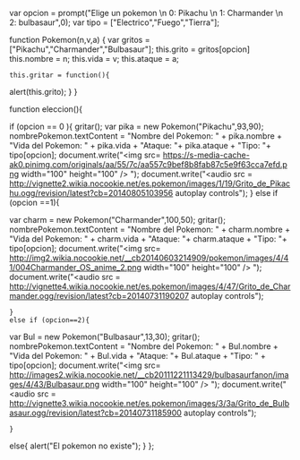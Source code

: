 
var opcion =  prompt("Elige un pokemon \n 0: Pikachu \n 1: Charmander \n 2: bulbasaur",0);
var tipo = ["Electrico","Fuego","Tierra"];


function Pokemon(n,v,a)
{
	var gritos = ["Pikachu","Charmander","Bulbasaur"];
	this.grito = gritos[opcion]
	this.nombre = n;
	this.vida = v;
	this.ataque = a;

	this.gritar = function(){
alert(this.grito);
	}
}



function eleccion(){

if (opcion == 0 ){
	gritar();
	var pika = new Pokemon("Pikachu",93,90);
nombrePokemon.textContent = "Nombre del Pokemon: " + pika.nombre +  "Vida del Pokemon: " + pika.vida + "Ataque: "+ pika.ataque + "Tipo: "+ tipo[opcion];
document.write("<img src= https://s-media-cache-ak0.pinimg.com/originals/aa/55/7c/aa557c9bef8b8fab87c5e9f63cca7efd.png width=\"100\" height=\"100\" /> </img>");
document.write("<audio src = http://vignette2.wikia.nocookie.net/es.pokemon/images/1/19/Grito_de_Pikachu.ogg/revision/latest?cb=20140805103956 autoplay controls</audio>");
}
else if (opcion ==1){
		
var charm = new Pokemon("Charmander",100,50);
gritar();
nombrePokemon.textContent = "Nombre del Pokemon: " + charm.nombre +  "Vida del Pokemon: " + charm.vida  + "Ataque: "+ charm.ataque + "Tipo: "+ tipo[opcion];
document.write("<img src= http://img2.wikia.nocookie.net/__cb20140603214909/pokemon/images/4/41/004Charmander_OS_anime_2.png width=\"100\" height=\"100\" /> </img>");
document.write("<audio src = http://vignette4.wikia.nocookie.net/es.pokemon/images/4/47/Grito_de_Charmander.ogg/revision/latest?cb=20140731190207 autoplay controls</audio>");

	}
	else if (opcion==2){
var Bul = new Pokemon("Bulbasaur",13,30);
gritar();
nombrePokemon.textContent = "Nombre del Pokemon: " + Bul.nombre + "Vida del Pokemon: " + Bul.vida + "Ataque: "+ Bul.ataque + "Tipo: " + tipo[opcion];
document.write("<img src= http://images2.wikia.nocookie.net/__cb20111221113429/bulbasaurfanon/images/4/43/Bulbasaur.png width=\"100\" height=\"100\" /> </img>");
document.write("<audio src = http://vignette3.wikia.nocookie.net/es.pokemon/images/3/3a/Grito_de_Bulbasaur.ogg/revision/latest?cb=20140731185900 autoplay controls</audio>");

	}
else{
		alert("El pokemon no existe");
	}
	};




